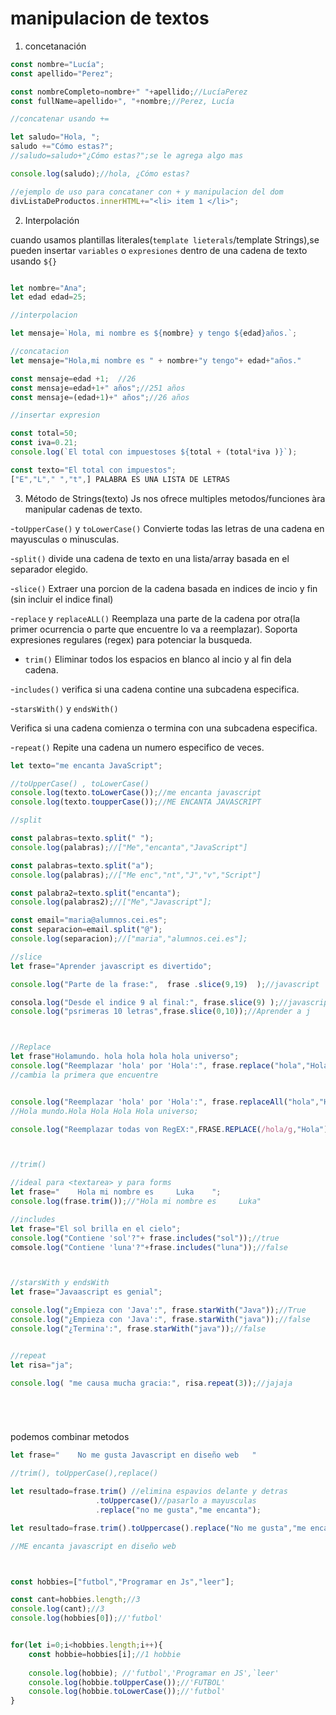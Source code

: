 # manipulacion de textos

1. concetanación

```js
const nombre="Lucía";
const apellido="Perez";

const nombreCompleto=nombre+" "+apellido;//LucíaPerez
const fullName=apellido+", "+nombre;//Perez, Lucía

//concatenar usando +=

let saludo="Hola, ";
saludo +="Cómo estas?";
//saludo=saludo+"¿Cómo estas?";se le agrega algo mas

console.log(saludo);//hola, ¿Cómo estas?

//ejemplo de uso para concataner con + y manipulacion del dom
divListaDeProductos.innerHTML+="<li> item 1 </li>";

```


2. Interpolación

cuando usamos plantillas literales(`template lieterals`/template Strings),se pueden insertar `variables` o `expresiones` dentro de una cadena de texto usando `${}`

```js

let nombre="Ana";
let edad edad=25;

//interpolacion

let mensaje=`Hola, mi nombre es ${nombre} y tengo ${edad}años.`;

//concatacion
let mensaje="Hola,mi nombre es " + nombre+"y tengo"+ edad+"años."

const mensaje=edad +1;  //26
const mensaje=edad+1+" años";//251 años
const mensaje=(edad+1)+" años";//26 años

//insertar expresion 

const total=50;
const iva=0.21;
console.log(`El total con impuestoses ${total + (total*iva )}`);

const texto="El total con impuestos";
["E","L"," ","t",] PALABRA ES UNA LISTA DE LETRAS
```

3. Método de Strings(texto)
Js nos ofrece multiples metodos/funciones àra manipular cadenas de texto.

-`toUpperCase()` y `toLowerCase()`
Convierte todas las letras de una cadena en mayusculas o minusculas.

-`split()`
divide una cadena de texto en una lista/array basada en el separador elegido.

-`slice()`
Extraer una porcion de la cadena basada en indices de incio y fin (sin incluir el indice final)

-`replace` y `replaceALL()`
Reemplaza una parte de la cadena por otra(la primer ocurrencia o parte que encuentre lo va a reemplazar).
Soporta expresiones regulares (regex) para potenciar la busqueda.

- `trim()`
Eliminar todos los espacios en blanco al incio y al fin dela cadena.

-`includes()`
verifica si una cadena contine una subcadena especifica.

-`starsWith()` y `endsWith()`

Verifica si una cadena comienza o termina con una subcadena especifica.

-`repeat()`
Repite una cadena un numero especifico de veces.





```js
let texto="me encanta JavaScript";

//toUpperCase() , toLowerCase()
console.log(texto.toLowerCase());//me encanta javascript
console.log(texto.toupperCase());//ME ENCANTA JAVASCRIPT

//split

const palabras=texto.split(" ");
console.log(palabras);//["Me","encanta","JavaScript"]

const palabras=texto.split("a");
console.log(palabras);//["Me enc","nt","J","v","Script"]

const palabra2=texto.split("encanta");
console.log(palabras2);//["Me","Javascript"];

const email="maria@alumnos.cei.es";
const separacion=email.split("@");
console.log(separacion);//["maria","alumnos.cei.es"];

//slice
let frase="Aprender javascript es divertido";

console.log("Parte de la frase:",  frase .slice(9,19)  );//javascript

consola.log("Desde el indice 9 al final:", frase.slice(9) );//javascript es divertido
console.log("psrimeras 10 letras",frase.slice(0,10));//Aprender a j



//Replace
let frase"Holamundo. hola hola hola hola universo";
console.log("Reemplazar 'hola' por 'Hola':", frase.replace("hola","Hola") );
//cambia la primera que encuentre


console.log("Reemplazar 'hola' por 'Hola':", frase.replaceAll("hola","Hola") );
//Hola mundo.Hola Hola Hola Hola universo;

console.log("Reemplazar todas von RegEX:",FRASE.REPLACE(/hola/g,"Hola"));



//trim()

//ideal para <textarea> y para forms
let frase="    Hola mi nombre es     Luka    ";
console.log(frase.trim());//"Hola mi nombre es     Luka"

//includes
let frase="El sol brilla en el cielo";
console.log("Contiene 'sol'?"+ frase.includes("sol"));//true
comsole.log("Contiene 'luna'?"+frase.includes("luna"));//false



//starsWith y endsWith
let frase="Javaascript es genial";

console.log("¿Empieza con 'Java':", frase.starWith("Java"));//True
console.log("¿Empieza con 'Java':", frase.starWith("java"));//false
console.log("¿Termina':", frase.starWith("java"));//false


//repeat
let risa="ja";

console.log( "me causa mucha gracia:", risa.repeat(3));//jajaja






```

podemos combinar metodos

```js
let frase="    No me gusta Javascript en diseño web   "

//trim(), toUpperCase(),replace()

let resultado=frase.trim() //elimina espavios delante y detras
                   .toUppercase()//pasarlo a mayusculas
                   .replace("no me gusta","me encanta");

let resultado=frase.trim().toUppercase().replace("No me gusta","me encanta");

//ME encanta javascript en diseño web



const hobbies=["futbol","Programar en Js","leer"];

const cant=hobbies.length;//3
console.log(cant);//3
console.log(hobbies[0]);//'futbol'


for(let i=0;i<hobbies.length;i++){
    const hobbie=hobbies[i];//1 hobbie
    
    console.log(hobbie); //'futbol','Programar en JS',`leer'
    console.log(hobbie.toUpperCase());//'FUTBOL'
    console.log(hobbie.toLowerCase());//'futbol'
}


